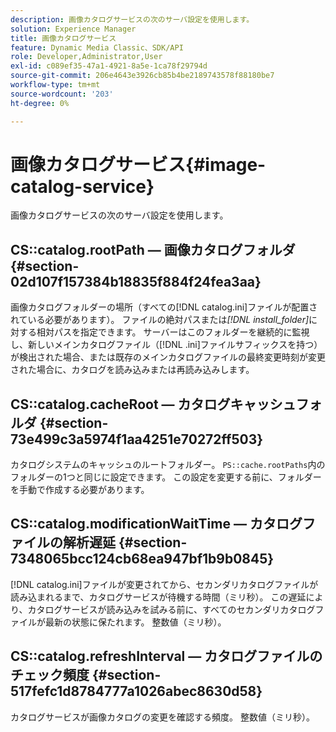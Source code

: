 ```yaml
---
description: 画像カタログサービスの次のサーバ設定を使用します。
solution: Experience Manager
title: 画像カタログサービス
feature: Dynamic Media Classic、SDK/API
role: Developer,Administrator,User
exl-id: c089ef35-47a1-4921-8a5e-1ca78f29794d
source-git-commit: 206e4643e3926cb85b4be2189743578f88180be7
workflow-type: tm+mt
source-wordcount: '203'
ht-degree: 0%

---
```


# 画像カタログサービス{#image-catalog-service}

画像カタログサービスの次のサーバ設定を使用します。

## CS::catalog.rootPath — 画像カタログフォルダ {#section-02d107f157384b18835f884f24fea3aa}

画像カタログフォルダーの場所（すべての[!DNL catalog.ini]ファイルが配置されている必要があります）。 ファイルの絶対パスまたは&#x200B;*[!DNL install_folder]*&#x200B;に対する相対パスを指定できます。 サーバーはこのフォルダーを継続的に監視し、新しいメインカタログファイル（[!DNL .ini]ファイルサフィックスを持つ）が検出された場合、または既存のメインカタログファイルの最終変更時刻が変更された場合に、カタログを読み込みまたは再読み込みします。

## CS::catalog.cacheRoot — カタログキャッシュフォルダ {#section-73e499c3a5974f1aa4251e70272ff503}

カタログシステムのキャッシュのルートフォルダー。 `PS::cache.rootPaths`内のフォルダーの1つと同じに設定できます。 この設定を変更する前に、フォルダーを手動で作成する必要があります。

## CS::catalog.modificationWaitTime — カタログファイルの解析遅延 {#section-7348065bcc124cb68ea947bf1b9b0845}

[!DNL catalog.ini]ファイルが変更されてから、セカンダリカタログファイルが読み込まれるまで、カタログサービスが待機する時間（ミリ秒）。 この遅延により、カタログサービスが読み込みを試みる前に、すべてのセカンダリカタログファイルが最新の状態に保たれます。 整数値（ミリ秒）。

## CS::catalog.refreshInterval — カタログファイルのチェック頻度 {#section-517fefc1d8784777a1026abec8630d58}

カタログサービスが画像カタログの変更を確認する頻度。 整数値（ミリ秒）。
